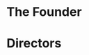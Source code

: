<!-- TITLE: Our Glorious Leadership -->
<!-- SUBTITLE: A quick summary of Our Glorious Leadership -->

# The Founder
# Directors